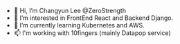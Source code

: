 - 👋 Hi, I’m Changyun Lee @ZeroStrength
- 👀 I’m interested in FrontEnd React and Backend Django.
- 🌱 I’m currently learning Kubernetes and AWS.
- 📫 I'm working with 10fingers (mainly Datapop service)
